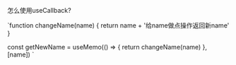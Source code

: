 怎么使用useCallback?

`function changeName(name) {
  return name + '给name做点操作返回新name'
}

const getNewName = useMemo(() => {
  return changeName(name)
}, [name])
`
